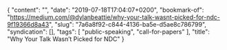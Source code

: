 {
  "content": "",
  "date": "2019-07-18T17:04:07+0200",
  "bookmark-of": "https://medium.com/@dylanbeattie/why-your-talk-wasnt-picked-for-ndc-9f19366d8a43",
  "slug": "7a6a8f92-c844-4136-ba5e-d5ae8c786799",
  "syndication": [],
  "tags": [
    "public-speaking",
    "call-for-papers"
  ],
  "title": "Why Your Talk Wasn’t Picked for NDC"
}

